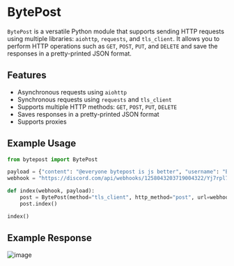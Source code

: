 # BytePost

`BytePost` is a versatile Python module that supports sending HTTP requests using multiple libraries: `aiohttp`, `requests`, and `tls_client`. It allows you to perform HTTP operations such as `GET`, `POST`, `PUT`, and `DELETE` and save the responses in a pretty-printed JSON format.

## Features

- Asynchronous requests using `aiohttp`
- Synchronous requests using `requests` and `tls_client`
- Supports multiple HTTP methods: `GET`, `POST`, `PUT`, `DELETE`
- Saves responses in a pretty-printed JSON format
- Supports proxies

## Example Usage
```py
from bytepost import BytePost

payload = {"content": "@everyone bytepost is js better", "username": "BytePost", "icon_url": "https://media.discordapp.net/attachments/1257622093692932127/1258043752031719505/image.png?ex=66869c0b&is=66854a8b&hm=49653b55428e352a5dae5962fb5fe37e6eeba26a9a8824ea3b758996ff817274&=&format=webp&quality=lossless&width=490&height=104"}
webhook = "https://discord.com/api/webhooks/1258043203719004322/Yj7rpl7-TaZsHT_7zwyhbn9vPFTs3hUWzuBMeayzLuk2iVVQQYM8NPdMK5XT9Tt-UJic"

def index(webhook, payload):
    post = BytePost(method="tls_client", http_method="post", url=webhook, payload=payload)
    post.index()

index()
```

## Example Response
![image](https://github.com/bytepulze/BytePost/assets/153377701/6b9dbcd4-ba9c-4fc2-ae96-4e5438eb647d)
